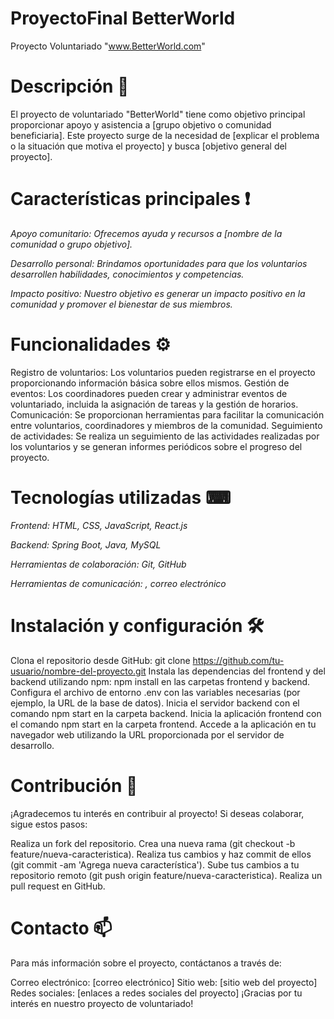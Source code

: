 # ProyectoFinal BetterWorld

Proyecto Voluntariado "www.BetterWorld.com"

# Descripción 👀
El proyecto de voluntariado "BetterWorld" tiene como objetivo principal proporcionar apoyo y asistencia a [grupo objetivo o comunidad beneficiaria]. Este proyecto surge de la necesidad de [explicar el problema o la situación que motiva el proyecto] y busca [objetivo general del proyecto].

# Características principales ❗

_Apoyo comunitario: Ofrecemos ayuda y recursos a [nombre de la comunidad o grupo objetivo]._

_Desarrollo personal: Brindamos oportunidades para que los voluntarios desarrollen habilidades, conocimientos y competencias._

_Impacto positivo: Nuestro objetivo es generar un impacto positivo en la comunidad y promover el bienestar de sus miembros._


# Funcionalidades ⚙
Registro de voluntarios: Los voluntarios pueden registrarse en el proyecto proporcionando información básica sobre ellos mismos.
Gestión de eventos: Los coordinadores pueden crear y administrar eventos de voluntariado, incluida la asignación de tareas y la gestión de horarios.
Comunicación: Se proporcionan herramientas para facilitar la comunicación entre voluntarios, coordinadores y miembros de la comunidad.
Seguimiento de actividades: Se realiza un seguimiento de las actividades realizadas por los voluntarios y se generan informes periódicos sobre el progreso del proyecto.

# Tecnologías utilizadas ⌨

_Frontend: HTML, CSS, JavaScript, React.js_

_Backend: Spring Boot, Java, MySQL_

_Herramientas de colaboración: Git, GitHub_

_Herramientas de comunicación: , correo electrónico_

# Instalación y configuración 🛠
Clona el repositorio desde GitHub: git clone https://github.com/tu-usuario/nombre-del-proyecto.git
Instala las dependencias del frontend y del backend utilizando npm: npm install en las carpetas frontend y backend.
Configura el archivo de entorno .env con las variables necesarias (por ejemplo, la URL de la base de datos).
Inicia el servidor backend con el comando npm start en la carpeta backend.
Inicia la aplicación frontend con el comando npm start en la carpeta frontend.
Accede a la aplicación en tu navegador web utilizando la URL proporcionada por el servidor de desarrollo.

# Contribución 🧾
¡Agradecemos tu interés en contribuir al proyecto! Si deseas colaborar, sigue estos pasos:

Realiza un fork del repositorio.
Crea una nueva rama (git checkout -b feature/nueva-caracteristica).
Realiza tus cambios y haz commit de ellos (git commit -am 'Agrega nueva característica').
Sube tus cambios a tu repositorio remoto (git push origin feature/nueva-caracteristica).
Realiza un pull request en GitHub.

# Contacto 📫
Para más información sobre el proyecto, contáctanos a través de:

Correo electrónico: [correo electrónico]
Sitio web: [sitio web del proyecto]
Redes sociales: [enlaces a redes sociales del proyecto]
¡Gracias por tu interés en nuestro proyecto de voluntariado!
